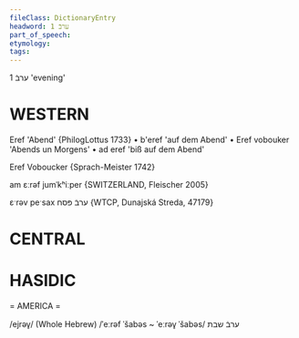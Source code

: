 ```yaml
---
fileClass: DictionaryEntry
headword: ערבֿ 1
part_of_speech: 
etymology: 
tags: 
---
```

ערבֿ 1
'evening'

WESTERN
========

Eref 'Abend' {PhilogLottus 1733}
	•	b'eref 'auf dem Abend'
	•	Eref vobouker 'Abends un Morgens'
	•	ad eref 'biß auf dem Abend'

Eref Voboucker {Sprach-Meister 1742}

am ɛːrəf jumˈkʰiːper {SWITZERLAND, Fleischer 2005}

ɛˑrəv peˑsax ערבֿ פּסח {WTCP, Dunajská Streda, 47179}

CENTRAL
========

HASIDIC
=======
= AMERICA = 

/ejrəv̥/ (Whole Hebrew)
/ˈeːrəf ˈšabəs ~ ˈeːrəv̥ ˈšabəs/ ערבֿ שבת
